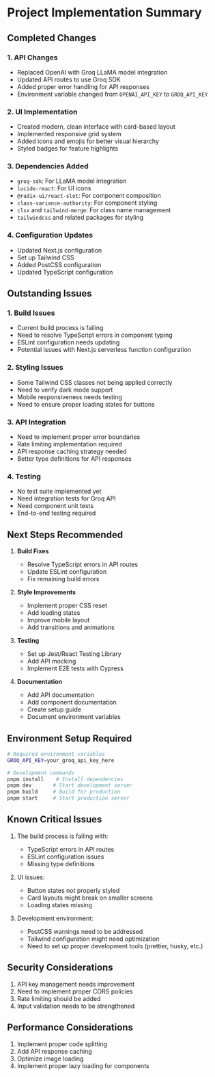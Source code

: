 # Project Implementation Summary

## Completed Changes

### 1. API Changes
- Replaced OpenAI with Groq LLaMA model integration
- Updated API routes to use Groq SDK
- Added proper error handling for API responses
- Environment variable changed from `OPENAI_API_KEY` to `GROQ_API_KEY`

### 2. UI Implementation
- Created modern, clean interface with card-based layout
- Implemented responsive grid system
- Added icons and emojis for better visual hierarchy
- Styled badges for feature highlights

### 3. Dependencies Added
- `groq-sdk`: For LLaMA model integration
- `lucide-react`: For UI icons
- `@radix-ui/react-slot`: For component composition
- `class-variance-authority`: For component styling
- `clsx` and `tailwind-merge`: For class name management
- `tailwindcss` and related packages for styling

### 4. Configuration Updates
- Updated Next.js configuration
- Set up Tailwind CSS
- Added PostCSS configuration
- Updated TypeScript configuration

## Outstanding Issues

### 1. Build Issues
- Current build process is failing
- Need to resolve TypeScript errors in component typing
- ESLint configuration needs updating
- Potential issues with Next.js serverless function configuration

### 2. Styling Issues
- Some Tailwind CSS classes not being applied correctly
- Need to verify dark mode support
- Mobile responsiveness needs testing
- Need to ensure proper loading states for buttons

### 3. API Integration
- Need to implement proper error boundaries
- Rate limiting implementation required
- API response caching strategy needed
- Better type definitions for API responses

### 4. Testing
- No test suite implemented yet
- Need integration tests for Groq API
- Need component unit tests
- End-to-end testing required

## Next Steps Recommended

1. **Build Fixes**
   - Resolve TypeScript errors in API routes
   - Update ESLint configuration
   - Fix remaining build errors

2. **Style Improvements**
   - Implement proper CSS reset
   - Add loading states
   - Improve mobile layout
   - Add transitions and animations

3. **Testing**
   - Set up Jest/React Testing Library
   - Add API mocking
   - Implement E2E tests with Cypress

4. **Documentation**
   - Add API documentation
   - Add component documentation
   - Create setup guide
   - Document environment variables

## Environment Setup Required

```bash
# Required environment variables
GROQ_API_KEY=your_groq_api_key_here

# Development commands
pnpm install    # Install dependencies
pnpm dev       # Start development server
pnpm build     # Build for production
pnpm start     # Start production server
```

## Known Critical Issues

1. The build process is failing with:
   - TypeScript errors in API routes
   - ESLint configuration issues
   - Missing type definitions

2. UI issues:
   - Button states not properly styled
   - Card layouts might break on smaller screens
   - Loading states missing

3. Development environment:
   - PostCSS warnings need to be addressed
   - Tailwind configuration might need optimization
   - Need to set up proper development tools (prettier, husky, etc.)

## Security Considerations

1. API key management needs improvement
2. Need to implement proper CORS policies
3. Rate limiting should be added
4. Input validation needs to be strengthened

## Performance Considerations

1. Implement proper code splitting
2. Add API response caching
3. Optimize image loading
4. Implement proper lazy loading for components
